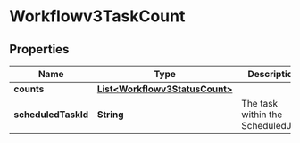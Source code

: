 

# Workflowv3TaskCount


## Properties

| Name | Type | Description | Notes |
|------------ | ------------- | ------------- | -------------|
|**counts** | [**List&lt;Workflowv3StatusCount&gt;**](Workflowv3StatusCount.md) |  |  [optional] |
|**scheduledTaskId** | **String** | The task within the ScheduledJob. |  [optional] |



